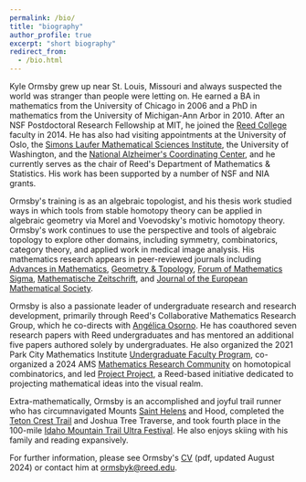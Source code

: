 ```yaml
---
permalink: /bio/
title: "biography"
author_profile: true
excerpt: "short biography"
redirect_from: 
  - /bio.html
---
```


Kyle Ormsby grew up near St. Louis, Missouri and always suspected the world was stranger than people were letting on. He earned a BA in mathematics from the University of Chicago in 2006 and a PhD in mathematics from the University of Michigan-Ann Arbor in 2010. After an NSF Postdoctoral Research Fellowship at MIT, he joined the [Reed College](https://www.reed.edu/math-stats/) faculty in 2014. He has also had visiting appointments at the University of Oslo, the [Simons Laufer Mathematical Sciences Institute](https://www.slmath.org/), the University of Washington, and the [National Alzheimer's Coordinating Center](https://naccdata.org/), and he currently serves as the chair of Reed's Department of Mathematics & Statistics. His work has been supported by a number of NSF and NIA grants.

Ormsby's training is as an algebraic topologist, and his thesis work studied ways in which tools from stable homotopy theory can be applied in algebraic geometry via Morel and Voevodsky's motivic homotopy theory. Ormsby's work continues to use the perspective and tools of algebraic topology to explore other domains, including symmetry, combinatorics, category theory, and applied work in medical image analysis. His mathematics research appears in peer-reviewed journals including [Advances in Mathematics](https://doi.org/10.1016/j.aim.2011.05.019), [Geometry & Topology](https://doi.org/10.2140/gt.2018.22.2187), [Forum of Mathematics Sigma](https://doi.org/10.1017/fms.2018.3), [Mathematische Zeitschrift](https://doi.org/10.1007/s00209-023-03287-6), and [Journal of the European Mathematical Society](https://ems.press/journals/jems/articles/forthcoming).

Ormsby is also a passionate leader of undergraduate research and research development, primarily through Reed's Collaborative Mathematics Research Group, which he co-directs with [Angélica Osorno](https://people.reed.edu/~aosorno/). He has coauthored seven research papers with Reed undergraduates and has mentored an additional five papers authored solely by undergraduates. He also organized the 2021 Park City Mathematics Institute [Undergraduate Faculty Program](/ufp/), co-organized a 2024 AMS [Mathematics Research Community](https://www.ams.org/programs/research-communities/2024MRC-HomotopicalComb) on homotopical combinatorics, and led [Project Project](https://people.reed.edu/~ormsbyk/projectproject/), a Reed-based initiative dedicated to projecting mathematical ideas into the visual realm.

Extra-mathematically, Ormsby is an accomplished and joyful trail runner who has circumnavigated Mounts [Saint Helens](https://thebrightobvious.wordpress.com/2015/10/19/fall-race-report-3-x-50k-in-the-nw-mountain-trail-series/) and Hood, completed the [Teton Crest Trail](https://thebrightobvious.wordpress.com/2015/08/22/teton-crested/) and Joshua Tree Traverse, and took fourth place in the 100-mile [Idaho Mountain Trail Ultra Festival](https://thebrightobvious.wordpress.com/2016/09/23/a-journey-is-an-hallucination/). He also enjoys skiing with his family and reading expansively.

For further information, please see Ormsby's [CV](/files/cv_ormsby.pdf) (pdf, updated August 2024) or contact him at [ormsbyk@reed.edu](mailto:ormsbyk@reed.edu).